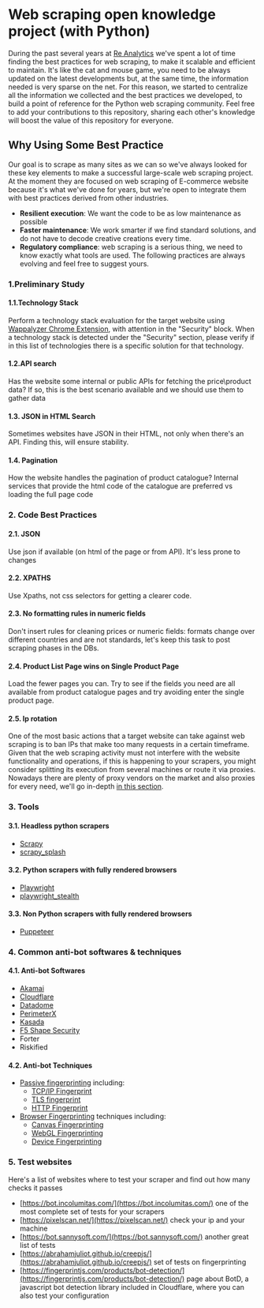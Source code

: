 # Web scraping open knowledge project (with Python)
During the past several years at [Re Analytics](http://re-analytics.com/ "Re Analytics website") we've spent a lot of time finding the best practices for web scraping, to make it scalable and efficient to maintain.
It's like the cat and mouse game, you need to be always updated on the latest developments but, at the same time, the information needed is very sparse on the net.
For this reason, we started to centralize all the information we collected and the best practices we developed, to build a point of reference for the Python web scraping community. 
Feel free to add your contributions to this repository, sharing each other's knowledge will boost the value of this repository for everyone.

## Why Using Some Best Practice
Our goal is to scrape as many sites as we can so we've always looked for these key elements to make a successful large-scale web scraping project. At the moment they are focused on web scraping of E-commerce website because it's what we've done for years, but we're open to integrate them with best practices derived from other industries.
- **Resilient execution**: We want the code to be as low maintenance as possible
- **Faster maintenance**: We work smarter if we find standard solutions, and do not have to decode creative creations every time. 
- **Regulatory compliance**: web scraping is a serious thing, we need to know exactly what tools are used.
The following practices are always evolving and feel free to suggest yours. 

### 1.Preliminary Study

#### 1.1.Technology Stack
Perform a technology stack evaluation for the target website using [Wappalyzer Chrome Extension](https://github.com/reanalytics-databoutique/webscraping-open-doc/blob/0386528f99a1209a538f6d042e859cd9933011c8/Pages/Tools/Wappalyzer.md), with attention in the "Security" block.
When a technology stack is detected under the "Security" section, please verify if in this list of technologies there is a specific solution for that technology.
#### 1.2.API search
Has the website some internal or public APIs for fetching the price\product data? If so, this is the best scenario available and we should use them to gather data
#### 1.3. JSON in HTML Search
Sometimes websites have JSON in their HTML, not only when there's an API. Finding this, will ensure stability.
#### 1.4. Pagination
How the website handles the pagination of product catalogue? Internal services that provide the html code of the catalogue are preferred vs loading the full page code
### 2. Code Best Practices
#### 2.1. JSON
Use json if available (on html of the page or from API). It's less prone to changes
#### 2.2. XPATHS
Use Xpaths, not css selectors for getting a clearer code.
#### 2.3. No formatting rules in numeric fields
Don't insert rules for cleaning prices or numeric fields: formats change over different countries and are not standards, let's keep this task to post scraping phases in the DBs.
#### 2.4. Product List Page wins on Single Product Page
Load the fewer pages you can. Try to see if the fields you need are all available from product catalogue pages and try avoiding enter the single product page.
#### 2.5. Ip rotation
One of the most basic actions that a target website can take against web scraping is to ban IPs that make too many requests in a certain timeframe. Given that the web scraping activity must not interfere with the website functionality and operations, if this is happening to your scrapers, you might consider splitting its execution from several machines or route it via proxies.
Nowadays there are plenty of proxy vendors on the market and also proxies for every need, we'll go in-depth [in this section](https://github.com/reanalytics-databoutique/webscraping-open-project/blob/main/Pages/Services/Proxies.md).

### 3. Tools
#### 3.1. Headless python scrapers
  - [Scrapy](https://github.com/reanalytics-databoutique/webscraping-open-doc/blob/main/Pages/Tools/Scrapy.md)
  - [scrapy_splash](https://github.com/reanalytics-databoutique/webscraping-open-doc/blob/main/Pages/Tools/Scrapy_splash.md)

#### 3.2. Python scrapers with fully rendered browsers
  - [Playwright](https://github.com/reanalytics-databoutique/webscraping-open-doc/blob/main/Pages/Tools/Playwright.md)
  - [playwright_stealth](https://github.com/reanalytics-databoutique/webscraping-open-doc/blob/main/Pages/Tools/Playwright_stealth.md)
 
#### 3.3. Non Python scrapers with fully rendered browsers
  - [Puppeteer](https://github.com/reanalytics-databoutique/webscraping-open-doc/blob/main/Pages/Tools/Puppeteer.md)

### 4. Common anti-bot softwares & techniques
#### 4.1. Anti-bot Softwares
- [Akamai](https://github.com/reanalytics-databoutique/webscraping-open-doc/blob/main/Pages/Antibot/Akamai.md)
- [Cloudflare](https://github.com/reanalytics-databoutique/webscraping-open-doc/blob/main/Pages/Antibot/Cloudflare.md)
- [Datadome](https://github.com/reanalytics-databoutique/webscraping-open-doc/blob/main/Pages/Antibot/Datadome.md)
- [PerimeterX](https://github.com/reanalytics-databoutique/webscraping-open-doc/blob/main/Pages/Antibot/PerimeterX.md)
- [Kasada](https://github.com/reanalytics-databoutique/webscraping-open-doc/blob/main/Pages/Antibot/Kasada.md)
- [F5 Shape Security](https://github.com/reanalytics-databoutique/webscraping-open-doc/blob/main/Pages/Antibot/Shape.md)
- Forter
- Riskified
#### 4.2. Anti-bot Techniques
- [Passive fingerprinting](https://github.com/reanalytics-databoutique/webscraping-open-doc/blob/main/Pages/Antibot/Passivefingerprint.md) including:
  - [TCP/IP Fingerprint](https://github.com/reanalytics-databoutique/webscraping-open-doc/blob/main/Pages/Antibot/TcpFingerprint.md)
  - [TLS fingerprint](https://github.com/reanalytics-databoutique/webscraping-open-doc/blob/main/Pages/Antibot/TLSFingerprint.md)
  - [HTTP Fingerprint](https://github.com/reanalytics-databoutique/webscraping-open-doc/blob/main/Pages/Antibot/HttpFingerprint.md)
- [Browser Fingerprinting](https://github.com/reanalytics-databoutique/webscraping-open-doc/blob/main/Pages/Antibot/Browserfingerprint.md) techniques including:
  - [Canvas Fingerprinting](https://github.com/reanalytics-databoutique/webscraping-open-doc/blob/main/Pages/Antibot/Canvasfingerprint.md)
  - [WebGL Fingerprinting](https://github.com/reanalytics-databoutique/webscraping-open-doc/blob/main/Pages/Antibot/Webglfingerprint.md)
  - [Device Fingerprinting](https://github.com/reanalytics-databoutique/webscraping-open-doc/blob/main/Pages/Antibot/Devicefingerprint.md)

### 5. Test websites
Here's a list of websites where to test your scraper and find out how many checks it passes

- [https://bot.incolumitas.com/](https://bot.incolumitas.com/) one of the most complete set of tests for your scrapers
- [https://pixelscan.net/](https://pixelscan.net/) check your ip and your machine
- [https://bot.sannysoft.com/](https://bot.sannysoft.com/) another great list of tests
- [https://abrahamjuliot.github.io/creepjs/](https://abrahamjuliot.github.io/creepjs/) set of tests on fingerprinting
- [https://fingerprintjs.com/products/bot-detection/](https://fingerprintjs.com/products/bot-detection/) page about BotD, a javascript bot detection library included in Cloudflare, where you can also test your configuration

